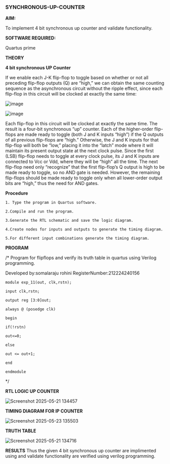 ### SYNCHRONOUS-UP-COUNTER

**AIM:**

To implement 4 bit synchronous up counter and validate functionality.

**SOFTWARE REQUIRED:**

Quartus prime

**THEORY**

**4 bit synchronous UP Counter**

If we enable each J-K flip-flop to toggle based on whether or not all preceding flip-flop outputs (Q) are “high,” we can obtain the same counting sequence as the asynchronous circuit without the ripple effect, since each flip-flop in this circuit will be clocked at exactly the same time:

![image](https://github.com/naavaneetha/SYNCHRONOUS-UP-COUNTER/assets/154305477/d5db3fa0-e413-404c-b80e-b2f39d82e7e8)


![image](https://github.com/naavaneetha/SYNCHRONOUS-UP-COUNTER/assets/154305477/52cb61eb-d04b-442d-810c-31185a68410b)

Each flip-flop in this circuit will be clocked at exactly the same time.
The result is a four-bit synchronous “up” counter. Each of the higher-order flip-flops are made ready to toggle (both J and K inputs “high”) if the Q outputs of all previous flip-flops are “high.”
Otherwise, the J and K inputs for that flip-flop will both be “low,” placing it into the “latch” mode where it will maintain its present output state at the next clock pulse.
Since the first (LSB) flip-flop needs to toggle at every clock pulse, its J and K inputs are connected to Vcc or Vdd, where they will be “high” all the time.
The next flip-flop need only “recognize” that the first flip-flop’s Q output is high to be made ready to toggle, so no AND gate is needed.
However, the remaining flip-flops should be made ready to toggle only when all lower-order output bits are “high,” thus the need for AND gates.

**Procedure**

```
1. Type the program in Quartus software.

2.Compile and run the program.

3.Generate the RTL schematic and save the logic diagram.

4.Create nodes for inputs and outputs to generate the timing diagram.

5.For different input combinations generate the timing diagram.
```

**PROGRAM**

/* Program for flipflops and verify its truth table in quartus using Verilog programming. 

Developed by:somalaraju rohini RegisterNumber:212224240156
```
module exp_11(out, clk,rstn);

input clk,rstn;

output reg [3:0]out;

always @ (posedge clk)

begin

if(!rstn)

out<=0;

else

out <= out+1;

end

endmodule
```
*/

**RTL LOGIC UP COUNTER**





![Screenshot 2025-05-21 134457](https://github.com/user-attachments/assets/417af5a1-3cdc-403b-8294-c3ebe8069264)





**TIMING DIAGRAM FOR IP COUNTER**






![Screenshot 2025-05-23 135503](https://github.com/user-attachments/assets/eba28b25-3f9d-4978-9d4b-fa8ad9c766d6)



**TRUTH TABLE**




![Screenshot 2025-05-21 134716](https://github.com/user-attachments/assets/a4ce9903-3091-4c1d-bb85-445989babc0b)

**RESULTS**
Thus the given 4 bit synchronous up counter are implimented using and validate functionality are verified using verilog programming.
